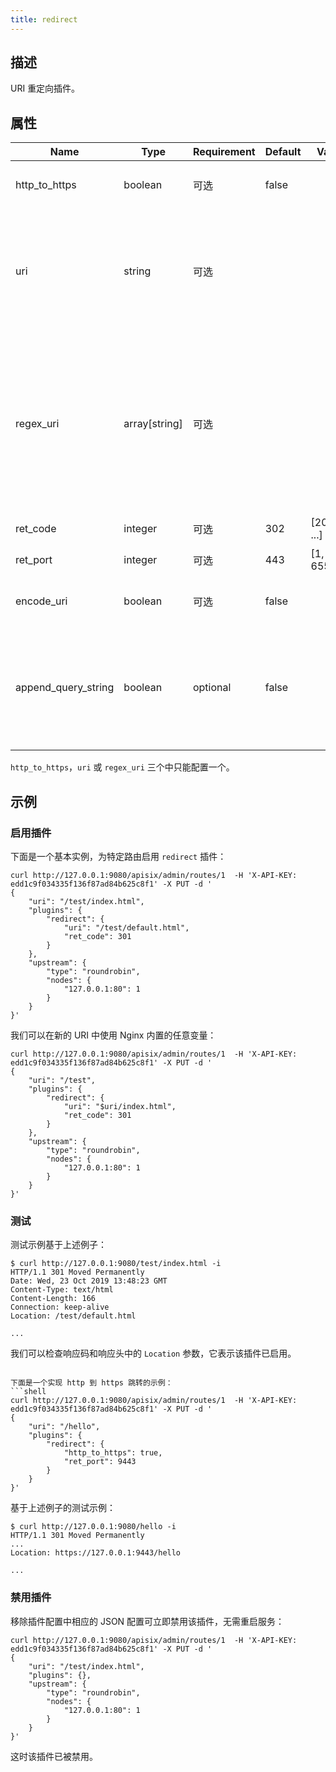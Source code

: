 ```yaml
---
title: redirect
---
```


<!--
#
# Licensed to the Apache Software Foundation (ASF) under one or more
# contributor license agreements.  See the NOTICE file distributed with
# this work for additional information regarding copyright ownership.
# The ASF licenses this file to You under the Apache License, Version 2.0
# (the "License"); you may not use this file except in compliance with
# the License.  You may obtain a copy of the License at
#
#     http://www.apache.org/licenses/LICENSE-2.0
#
# Unless required by applicable law or agreed to in writing, software
# distributed under the License is distributed on an "AS IS" BASIS,
# WITHOUT WARRANTIES OR CONDITIONS OF ANY KIND, either express or implied.
# See the License for the specific language governing permissions and
# limitations under the License.
#
-->

## 描述

URI 重定向插件。

## 属性

| Name          | Type    | Requirement | Default | Valid      | Description                                                                                                                                                                                                                   |
| ------------- | ------- | ----------- | ------- | ---------- | ----------------------------------------------------------------------------------------------------------------------------------------------------------------------------------------------------------------------------- |
| http_to_https | boolean | 可选        | false   |            | 当设置为 `true` 并且请求是 http 时，会自动 301 重定向为 https，uri 保持不变                                                                                                                                                   |
| uri           | string  | 可选        |         |            | 可以包含 Nginx 变量的 URI，例如：`/test/index.html`, `$uri/index.html`。你可以通过类似于 `$ {xxx}` 的方式引用变量，以避免产生歧义，例如：`${uri}foo/index.html`。若你需要保留 `$` 字符，那么使用如下格式：`/\$foo/index.html` |
| regex_uri | array[string] | 可选        |         |                   | 转发到上游的新 `uri` 地址, 使用正则表达式匹配来自客户端的 `uri`，当匹配成功后使用模板替换发送重定向到客户端, 未匹配成功时将客户端请求的 `uri` 转发至上游。`uri` 和 `regex_uri` 不可以同时存在。例如：["^/iresty/(.*)/(.*)/(.*)","/$1-$2-$3"] 第一个元素代表匹配来自客户端请求的 `uri` 正则表达式，第二个元素代表匹配成功后发送重定向到客户端的 `uri` 模板。 |
| ret_code      | integer | 可选        | 302     | [200, ...] | 请求响应码                                                                                                                                                                                                                    |
| ret_port      | integer | 可选        | 443     | [1, 65535] | 重定向服务器端口，仅在开启 `http_to_https` 有效。|
| encode_uri    | boolean | 可选        | false   |       | 当设置为 `true` 时，对返回的 `Location` header进行编码，编码格式参考 [RFC3986](https://datatracker.ietf.org/doc/html/rfc3986) |
| append_query_string    | boolean | optional    | false   |       | 当设置为 `true` 时，将请求url的query部分添加到Location里。如果在 `uri` 或 `regex_uri` 中配置了query, 那么请求的query会被追加在这个query后，以 `&` 分隔。 注意：如果已经处理了query，比如使用了nginx变量 `$request_uri`，那么启用此功能会造成query重复 |

`http_to_https`，`uri` 或 `regex_uri` 三个中只能配置一个。

## 示例

### 启用插件

下面是一个基本实例，为特定路由启用 `redirect` 插件：

```shell
curl http://127.0.0.1:9080/apisix/admin/routes/1  -H 'X-API-KEY: edd1c9f034335f136f87ad84b625c8f1' -X PUT -d '
{
    "uri": "/test/index.html",
    "plugins": {
        "redirect": {
            "uri": "/test/default.html",
            "ret_code": 301
        }
    },
    "upstream": {
        "type": "roundrobin",
        "nodes": {
            "127.0.0.1:80": 1
        }
    }
}'
```

我们可以在新的 URI 中使用 Nginx 内置的任意变量：

```shell
curl http://127.0.0.1:9080/apisix/admin/routes/1  -H 'X-API-KEY: edd1c9f034335f136f87ad84b625c8f1' -X PUT -d '
{
    "uri": "/test",
    "plugins": {
        "redirect": {
            "uri": "$uri/index.html",
            "ret_code": 301
        }
    },
    "upstream": {
        "type": "roundrobin",
        "nodes": {
            "127.0.0.1:80": 1
        }
    }
}'
```

### 测试

测试示例基于上述例子：

```shell
$ curl http://127.0.0.1:9080/test/index.html -i
HTTP/1.1 301 Moved Permanently
Date: Wed, 23 Oct 2019 13:48:23 GMT
Content-Type: text/html
Content-Length: 166
Connection: keep-alive
Location: /test/default.html

...
```

我们可以检查响应码和响应头中的 `Location` 参数，它表示该插件已启用。

```

下面是一个实现 http 到 https 跳转的示例：
```shell
curl http://127.0.0.1:9080/apisix/admin/routes/1  -H 'X-API-KEY: edd1c9f034335f136f87ad84b625c8f1' -X PUT -d '
{
    "uri": "/hello",
    "plugins": {
        "redirect": {
            "http_to_https": true,
            "ret_port": 9443
        }
    }
}'
```

基于上述例子的测试示例：

```shell
$ curl http://127.0.0.1:9080/hello -i
HTTP/1.1 301 Moved Permanently
...
Location: https://127.0.0.1:9443/hello

...
```

### 禁用插件

移除插件配置中相应的 JSON 配置可立即禁用该插件，无需重启服务：

```shell
curl http://127.0.0.1:9080/apisix/admin/routes/1  -H 'X-API-KEY: edd1c9f034335f136f87ad84b625c8f1' -X PUT -d '
{
    "uri": "/test/index.html",
    "plugins": {},
    "upstream": {
        "type": "roundrobin",
        "nodes": {
            "127.0.0.1:80": 1
        }
    }
}'
```

这时该插件已被禁用。
